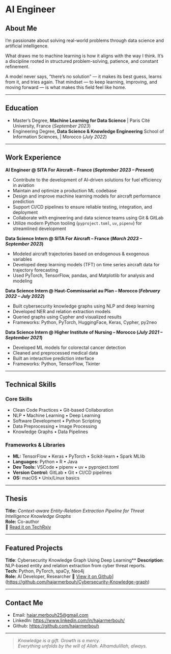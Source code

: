 # AI Engineer


## About Me

I’m passionate about solving real-world problems through data science and artificial intelligence. 

What draws me to machine learning is how it aligns with the way I think. It’s a discipline rooted in structured problem-solving, patience, and constant refinement.

A model never says, “there’s no solution” — it makes its best guess, learns from it, and tries again. That mindset — to keep learning, improving, and moving forward — is what makes this field feel like home.

---

## Education

- Master’s Degree, **Machine Learning for Data Science** | Paris Cité University, France (_September 2023_) 
- Engineering Degree, **Data Science & Knowledge Engineering** School of Information Sciences, | Morocco (_July 2022_)

---

## Work Experience

**AI Engineer @ SITA For Aircraft – France (_September 2023 – Present_)**

- Contribute to the development of AI-driven solutions for fuel efficiency in aviation
- Maintain and optimize a production ML codebase
- Design and improve machine learning models for aircraft performance prediction
- Support CI/CD pipelines to ensure reliable testing, integration, and deployment
- Collaborate with engineering and data science teams using Git & GitLab
- Utilize modern Python tooling (`pyproject.toml`, `uv`, `pipenv`) for streamlined development

**Data Science Intern @ SITA For Aircraft – France (_March 2023 –  September 2023_)**
- Modeled aircraft trajectories based on endogenous & exogenous variables
- Developed deep learning models (TFT) on time series aircraft data for trajectory forecasting
- Used PyTorch, TensorFlow, pandas, and Matplotlib for analysis and modeling

**Data Science Intern @ Haut-Commissariat au Plan – Morocco (_February 2022 – July 2022_)**
- Built cybersecurity knowledge graphs using NLP and deep learning
- Developed NER and relation extraction models
- Queried graphs using Cypher and visualized results
- Frameworks: Python, PyTorch, HuggingFace, Keras, Cypher, py2neo

**Data Science Intern @ Higher Institute of Nursing – Morocco (_July 2021 – September 2021_)**
- Developed ML models for colorectal cancer detection
- Cleaned and preprocessed medical data
- Built an interactive prediction interface
- Frameworks: Python, TensorFlow, Tkinter

---

## Technical Skills

### Core Skills

- Clean Code Practices  • Git-based Collaboration
- NLP • Machine Learning • Deep Learning
- Software Development • Python Scripting
- Data Preprocessing • Image Processing
- Knowledge Graphs • Data Pipelines

### Frameworks & Libraries
- **ML:** TensorFlow • Keras • PyTorch • Scikit-learn • Spark MLlib  
- **Languages:** Python • R • Java  
- **Dev Tools:** VSCode • pipenv • uv • pyproject.toml  
- **Version Control:** GitLab • Git • CI/CD pipelines  
- **OS:** macOS • Unix/Linux basics

---

## Thesis

**Title:** *Context-aware Entity-Relation Extraction Pipeline for Threat Intelligence Knowledge Graphs*  
**Role:** Co-author  
🔗 [Read it on TechRxiv](https://www.techrxiv.org/users/877555/articles/1256981-context-aware-entity-relation-extraction-pipeline-for-threat-intelligence-knowledge-graphs)


---

## Featured Projects

**Title**: Cybersecurity Knowledge Graph Using Deep Learning**
**Description**: NLP-based entity and relation extraction from cyber threat reports.  
**Tech:** Python, PyTorch, spaCy, Neo4j  
**Role:** AI Developer, Researcher
🔗 [View it on Github]([https://www.techrxiv.org/users/877555/articles/1256981-context-aware-entity-relation-extraction-pipeline-for-threat-intelligence-knowledge-graphs)](https://github.com/hajarmerbouh/Cybersecurity-Knowledge-graph)

---

## Contact Me

- Email: hajar.merbouh25@gmail.com
- LinkedIn: https://www.linkedin.com/in/hajarmerbouh/
- Github: https://github.com/hajarmerbouh

---
> _Knowledge is a gift. Growth is a mercy.  
> Everything unfolds by the will of Allah. Alhamdulillah, always._


